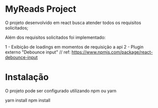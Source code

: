 # MyReads Project

O projeto desenvolvido em react busca atender todos os requisitos solicitados;

Além dos requisitos solicitados foi implementado:

1 - Exibição de loadings em momentos de requisição a api
2 - Plugin externo "Debounce input" // ref: https://www.npmjs.com/package/react-debounce-input


# Instalação 

O projeto pode ser configurado utilizando npm ou yarn

yarn install
npm install